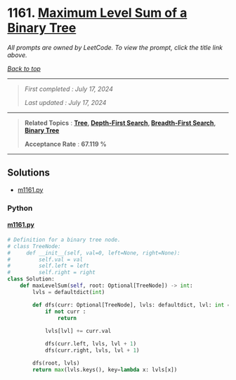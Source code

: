 # 1161. [Maximum Level Sum of a Binary Tree](<https://leetcode.com/problems/maximum-level-sum-of-a-binary-tree>)

*All prompts are owned by LeetCode. To view the prompt, click the title link above.*

*[Back to top](<../README.md>)*

------

> *First completed : July 17, 2024*
>
> *Last updated : July 17, 2024*

------

> **Related Topics** : **[Tree](<by_topic/Tree.md>), [Depth-First Search](<by_topic/Depth-First Search.md>), [Breadth-First Search](<by_topic/Breadth-First Search.md>), [Binary Tree](<by_topic/Binary Tree.md>)**
>
> **Acceptance Rate** : **67.119 %**

------

## Solutions

- [m1161.py](<../my-submissions/m1161.py>)
### Python
#### [m1161.py](<../my-submissions/m1161.py>)
```Python
# Definition for a binary tree node.
# class TreeNode:
#     def __init__(self, val=0, left=None, right=None):
#         self.val = val
#         self.left = left
#         self.right = right
class Solution:
    def maxLevelSum(self, root: Optional[TreeNode]) -> int:
        lvls = defaultdict(int)

        def dfs(curr: Optional[TreeNode], lvls: defaultdict, lvl: int = 1) -> None :
            if not curr :
                return
            
            lvls[lvl] += curr.val

            dfs(curr.left, lvls, lvl + 1)
            dfs(curr.right, lvls, lvl + 1)

        dfs(root, lvls)
        return max(lvls.keys(), key=lambda x: lvls[x])
```

